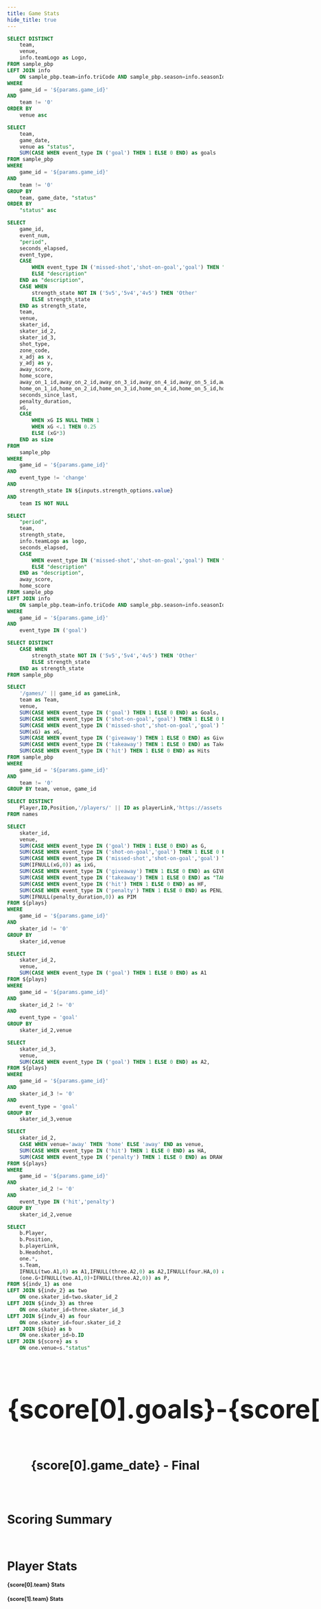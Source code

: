 ```yaml
---
title: Game Stats
hide_title: true
---
```


```sql logos
SELECT DISTINCT
    team,
    venue,
    info.teamLogo as Logo,
FROM sample_pbp
LEFT JOIN info
    ON sample_pbp.team=info.triCode AND sample_pbp.season=info.seasonId
WHERE
    game_id = '${params.game_id}'
AND
    team != '0'
ORDER BY
    venue asc
```

```sql score
SELECT
    team,
    game_date,
    venue as "status",
    SUM(CASE WHEN event_type IN ('goal') THEN 1 ELSE 0 END) as goals
FROM sample_pbp
WHERE
    game_id = '${params.game_id}'
AND
    team != '0'
GROUP BY
    team, game_date, "status"
ORDER BY
    "status" asc
```

```sql plays
SELECT
    game_id,
    event_num,
    "period",
    seconds_elapsed,
    event_type,
    CASE
        WHEN event_type IN ('missed-shot','shot-on-goal','goal') THEN "description" || ' - xG: ' || SUBSTRING(("xG"*100),1,5) || '%'
        ELSE "description"
    END as "description",
    CASE WHEN
        strength_state NOT IN ('5v5','5v4','4v5') THEN 'Other'
        ELSE strength_state
    END as strength_state,
    team,
    venue,
    skater_id,
    skater_id_2,
    skater_id_3,
    shot_type,
    zone_code,
    x_adj as x,
    y_adj as y,
    away_score,
    home_score,
    away_on_1_id,away_on_2_id,away_on_3_id,away_on_4_id,away_on_5_id,away_on_6_id,away_goalie_id,
    home_on_1_id,home_on_2_id,home_on_3_id,home_on_4_id,home_on_5_id,home_on_6_id,home_goalie_id,
    seconds_since_last,
    penalty_duration,
    xG,
    CASE
        WHEN xG IS NULL THEN 1
        WHEN xG <.1 THEN 0.25
        ELSE (xG*3)
    END as size
FROM 
    sample_pbp
WHERE
    game_id = '${params.game_id}'
AND
    event_type != 'change'
AND
    strength_state IN ${inputs.strength_options.value}
AND
    team IS NOT NULL
```

```sql scoring_summary
SELECT
    "period",
    team,
    strength_state,
    info.teamLogo as logo,
    seconds_elapsed,
    CASE
        WHEN event_type IN ('missed-shot','shot-on-goal','goal') THEN "description" || ' - xG: ' || SUBSTRING(("xG"*100),1,5) || '%'
        ELSE "description"
    END as "description",
    away_score,
    home_score
FROM sample_pbp
LEFT JOIN info
    ON sample_pbp.team=info.triCode AND sample_pbp.season=info.seasonId
WHERE
    game_id = '${params.game_id}'
AND
    event_type IN ('goal')
```

```sql strengths
SELECT DISTINCT 
	CASE WHEN
        strength_state NOT IN ('5v5','5v4','4v5') THEN 'Other'
        ELSE strength_state
    END as strength_state
FROM sample_pbp
```

```sql team_summary
SELECT
    '/games/' || game_id as gameLink,
    team as Team, 
    venue,
    SUM(CASE WHEN event_type IN ('goal') THEN 1 ELSE 0 END) as Goals,
    SUM(CASE WHEN event_type IN ('shot-on-goal','goal') THEN 1 ELSE 0 END) as Shots,
    SUM(CASE WHEN event_type IN ('missed-shot','shot-on-goal','goal') THEN 1 ELSE 0 END) as Fenwick,
    SUM(xG) as xG,
    SUM(CASE WHEN event_type IN ('giveaway') THEN 1 ELSE 0 END) as Giveaways,
    SUM(CASE WHEN event_type IN ('takeaway') THEN 1 ELSE 0 END) as Takeaways,
    SUM(CASE WHEN event_type IN ('hit') THEN 1 ELSE 0 END) as Hits
FROM sample_pbp
WHERE
    game_id = '${params.game_id}'
AND
    team != '0'
GROUP BY team, venue, game_id
```

```sql bio
SELECT DISTINCT
    Player,ID,Position,'/players/' || ID as playerLink,'https://assets.nhle.com/mugs/nhl/latest/' || SUBSTRING(ID,1,8) || 'png' as Headshot
FROM names
```

```sql indv_1
SELECT
    skater_id,
    venue,
    SUM(CASE WHEN event_type IN ('goal') THEN 1 ELSE 0 END) as G,
    SUM(CASE WHEN event_type IN ('shot-on-goal','goal') THEN 1 ELSE 0 END) as iSF,
    SUM(CASE WHEN event_type IN ('missed-shot','shot-on-goal','goal') THEN 1 ELSE 0 END) as iFF,
    SUM(IFNULL(xG,0)) as ixG,
    SUM(CASE WHEN event_type IN ('giveaway') THEN 1 ELSE 0 END) as GIVE,
    SUM(CASE WHEN event_type IN ('takeaway') THEN 1 ELSE 0 END) as "TAKE",
    SUM(CASE WHEN event_type IN ('hit') THEN 1 ELSE 0 END) as HF,
    SUM(CASE WHEN event_type IN ('penalty') THEN 1 ELSE 0 END) as PENL,
    SUM(IFNULL(penalty_duration,0)) as PIM
FROM ${plays}
WHERE
    game_id = '${params.game_id}'
AND
    skater_id != '0'
GROUP BY
    skater_id,venue
```

```sql indv_2
SELECT
    skater_id_2,
    venue,
    SUM(CASE WHEN event_type IN ('goal') THEN 1 ELSE 0 END) as A1
FROM ${plays}
WHERE
    game_id = '${params.game_id}'
AND
    skater_id_2 != '0'
AND
    event_type = 'goal'
GROUP BY
    skater_id_2,venue
```

```sql indv_3
SELECT
    skater_id_3,
    venue,
    SUM(CASE WHEN event_type IN ('goal') THEN 1 ELSE 0 END) as A2,
FROM ${plays}
WHERE
    game_id = '${params.game_id}'
AND
    skater_id_3 != '0'
AND
    event_type = 'goal'
GROUP BY
    skater_id_3,venue
```

```sql indv_4
SELECT
    skater_id_2,
    CASE WHEN venue='away' THEN 'home' ELSE 'away' END as venue,
    SUM(CASE WHEN event_type IN ('hit') THEN 1 ELSE 0 END) as HA,
    SUM(CASE WHEN event_type IN ('penalty') THEN 1 ELSE 0 END) as DRAW,
FROM ${plays}
WHERE
    game_id = '${params.game_id}'
AND
    skater_id_2 != '0'
AND
    event_type IN ('hit','penalty')
GROUP BY
    skater_id_2,venue
```

```sql indv
SELECT 
    b.Player,
    b.Position,
    b.playerLink,
    b.Headshot,
    one.*,
    s.Team,
    IFNULL(two.A1,0) as A1,IFNULL(three.A2,0) as A2,IFNULL(four.HA,0) as HA,IFNULL(four.DRAW,0) as DRAW,
    (one.G+IFNULL(two.A1,0)+IFNULL(three.A2,0)) as P,
FROM ${indv_1} as one
LEFT JOIN ${indv_2} as two
    ON one.skater_id=two.skater_id_2
LEFT JOIN ${indv_3} as three
    ON one.skater_id=three.skater_id_3
LEFT JOIN ${indv_4} as four
    ON one.skater_id=four.skater_id_2
LEFT JOIN ${bio} as b
    ON one.skater_id=b.ID
LEFT JOIN ${score} as s
    ON one.venue=s."status"
```


<div style="display:flex; justify-content: space-between;">
<h1>   </h1>
<Image 
    url={logos[0].Logo}
    height=80
/>
<h1 style="font-size:60px;">{score[0].goals}</h1>
<h1 style="font-size:60px;">-</h1>
<h1 style="font-size:60px;">{score[1].goals}</h1>
<Image 
    url={logos[1].Logo}
    height=80
/>
<h1>   </h1>
</div>
<center><h1>{score[0].game_date} - Final</h1></center>
<br>
<DataTable data={team_summary} rows=50 rowShading=true headerColor=#0000ff headerFontColor=white sort=venue downloadable=false>
    <Column id=Team align=center />
    <Column id=Shots align=center/>
	<Column id=Fenwick align=center/>
    <Column id=xG align=center title="xG"/>
    <Column id=Giveaways align=center/>
    <Column id=Takeaways align=center/>
    <Column id=Hits align=center/>
</DataTable>
<br>
<h1>Scoring Summary</h1>
<DataTable data={scoring_summary} rows=12 rowShading=true compact=true sort=seconds_elapsed headerColor=#0000ff headerFontColor=white downloadable=false>
    <Column id=period align=center/>
    <Column id=seconds_elapsed align=center/>
    <Column id=strength_state align=center/>
    <Column id=logo align=center contentType=image height=15px title="Team"/>  
    <Column id=description align=center/>
    <Column id=away_score align=center/>
    <Column id=home_score align=center/>
</DataTable>
<br>
<h1>Player Stats</h1>
<Dropdown
    data={strengths}
    name=strength_options
    value=strength_state
	title=Strength
    multiple=true
    selectAllByDefault=true
/>

<h1 style="font-size:90%;">{score[0].team} Stats</h1>
<DataTable data={indv.where("Position NOT IN ('G') AND venue = 'away'")} rows=50 search=true rowShading=true headerColor=#0000ff headerFontColor=white link=playerLink sort=Player downloadable=false>
    <Column id=Headshot contentType=image height=20px/>
    <Column id=Player />
    <Column id=skater_id title='ID'/>
    <Column id=Position />
    <Column id=G />
    <Column id=A1 />
    <Column id=A2 />
    <Column id=P />
    <Column id=iSF title='iSF'/>
    <Column id=iFF title='iFF'/>
    <Column id=ixG title='ixG' />
    <Column id=GIVE />
    <Column id=TAKE />
    <Column id=HF title='HF' />
    <Column id=HA title='HA' />
    <Column id=PENL />
    <Column id=DRAW />
    <Column id=PIM title='PIM' />
</DataTable>

<h1 style="font-size:90%;">{score[1].team} Stats</h1>
<DataTable data={indv.where("Position NOT IN ('G') AND venue = 'home'")} rows=50 search=true rowShading=true headerColor=#0000ff headerFontColor=white link=playerLink sort=Player downloadable=false>
    <Column id=Headshot contentType=image height=20px/>
    <Column id=Player />
    <Column id=skater_id title='ID'/>
    <Column id=Position />
    <Column id=G />
    <Column id=A1 />
    <Column id=A2 />
    <Column id=P />
    <Column id=iSF title='iSF'/>
    <Column id=iFF title='iFF'/>
    <Column id=ixG title='ixG' />
    <Column id=GIVE />
    <Column id=TAKE />
    <Column id=HF title='HF' />
    <Column id=HA title='HA' />
    <Column id=PENL />
    <Column id=DRAW />
    <Column id=PIM title='PIM' />
</DataTable>